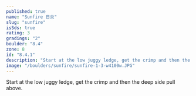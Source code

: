 ```yaml
---
published: true
name: "Sunfire 日炎"
slug: "sunfire"
isSds: true
rating: 3
gradings: "2"
boulder: "8.4"
zone: 8
id: "8.4.1"
description: "Start at the low juggy ledge, get the crimp and then the deep side pull above."
image: "/boulders/sunfire/sunfire-1-3-w4100w.JPG"
---
```


Start at the low juggy ledge, get the crimp and then the deep side pull above.
